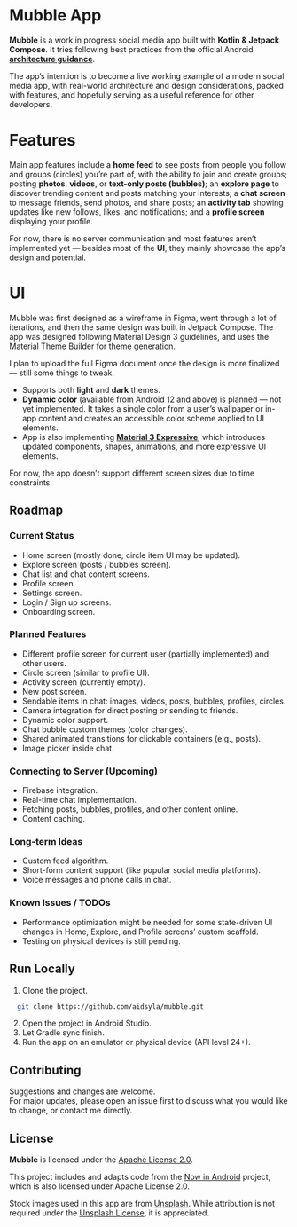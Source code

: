 # Mubble App

**Mubble** is a work in progress social media app built with **Kotlin & Jetpack Compose**. It tries following best practices from the official Android [**architecture guidance**](https://developer.android.com/topic/architecture).

The app’s intention is to become a live working example of a modern social media app, with real-world architecture and design considerations, packed with features, and hopefully serving as a useful reference for other developers.

# Features
Main app features include a **home feed** to see posts from people you follow and groups (circles) you’re part of, with the ability to join and create groups; posting **photos**, **videos**, or **text-only posts (bubbles)**; an **explore page** to discover trending content and posts matching your interests; a **chat screen** to message friends, send photos, and share posts; an **activity tab** showing updates like new follows, likes, and notifications; and a **profile screen** displaying your profile.

For now, there is no server communication and most features aren’t implemented yet — besides most of the **UI**, they mainly showcase the app’s design and potential.

# UI
Mubble was first designed as a wireframe in Figma, went through a lot of iterations, and then the same design was built in Jetpack Compose. The app was designed following Material Design 3 guidelines, and uses the Material Theme Builder for theme generation.

I plan to upload the full Figma document once the design is more finalized — still some things to tweak.
- Supports both **light** and **dark** themes.
- **Dynamic color** (available from Android 12 and above) is planned — not yet implemented. It takes a single color from a user’s wallpaper or in-app content and creates an accessible color scheme applied to UI elements.
- App is also implementing [**Material 3 Expressive**](https://m3.material.io/blog/building-with-m3-expressive), which introduces updated components, shapes, animations, and more expressive UI elements.

For now, the app doesn’t support different screen sizes due to time constraints.

## Roadmap

### Current Status
- Home screen (mostly done; circle item UI may be updated).
- Explore screen (posts / bubbles screen).
- Chat list and chat content screens.
- Profile screen.
- Settings screen.
- Login / Sign up screens.
- Onboarding screen.

### Planned Features
- Different profile screen for current user (partially implemented) and other users.
- Circle screen (similar to profile UI).
- Activity screen (currently empty).
- New post screen.
- Sendable items in chat: images, videos, posts, bubbles, profiles, circles.
- Camera integration for direct posting or sending to friends.
- Dynamic color support.
- Chat bubble custom themes (color changes).
- Shared animated transitions for clickable containers (e.g., posts).
- Image picker inside chat.

### Connecting to Server (Upcoming)
- Firebase integration.
- Real-time chat implementation.
- Fetching posts, bubbles, profiles, and other content online.
- Content caching.

### Long-term Ideas
- Custom feed algorithm.
- Short-form content support (like popular social media platforms).
- Voice messages and phone calls in chat.

### Known Issues / TODOs
- Performance optimization might be needed for some state-driven UI changes in Home, Explore, and Profile screens’ custom scaffold.
- Testing on physical devices is still pending.

## Run Locally

1. Clone the project.

```bash
  git clone https://github.com/aidsyla/mubble.git
```
2. Open the project in Android Studio.
3. Let Gradle sync finish.
4. Run the app on an emulator or physical device (API level 24+).

## Contributing

Suggestions and changes are welcome.  
For major updates, please open an issue first to discuss what you would like to change, or contact me directly.

## License

**Mubble** is licensed under the [Apache License 2.0](https://www.apache.org/licenses/LICENSE-2.0).

This project includes and adapts code from the [Now in Android](https://github.com/android/nowinandroid) project, which is also licensed under Apache License 2.0.

Stock images used in this app are from [Unsplash](https://unsplash.com/). While attribution is not required under the [Unsplash License](https://unsplash.com/license), it is appreciated.
